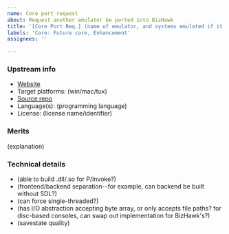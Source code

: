 ```yaml
---
name: Core port request
about: Request another emulator be ported into BizHawk
title: '[Core Port Req.] (name of emulator, and systems emulated if it's not obvious)'
labels: 'Core: Future core, Enhancement'
assignees: ''

---
```


[//]: # "This description supports Markdown syntax. There's a cheatsheet here: https://guides.github.com/features/mastering-markdown/"
[//]: # "These lines are comments, for letting you know what you should be writing. You can delete them or leave them in."
[//]: # "Also, please don't waste your time writing until you've checked for duplicate core requests, both on the issue tracker and on this Wiki page: https://github.com/TASEmulators/BizHawk/wiki/Core-Requests"

### Upstream info
- [Website](https://example.com)
- Target platforms: (win/mac/tux)
- [Source repo](https://github.com/group/repo)
- Language(s): (programming language)
- License: (license name/identifier)

### Merits
[//]: # "Briefly explain why this emulator is worth including in BizHawk. If it emulates the same system as an existing core, compare them."
(explanation)

### Technical details
[//]: # "Non-exhaustive list of things to consider:"
- (able to build .dll/.so for P/Invoke?)
- (frontend/backend separation--for example, can backend be built without SDL?)
- (can force single-threaded?)
- (has I/O abstraction accepting byte array, or only accepts file paths? for disc-based consoles, can swap out implementation for BizHawk's?)
- (savestate quality)

[//]: # "Code speaks louder than words: If you're able to make a proof-of-concept, pushing it to GitHub and putting a link here will speed up the process."
